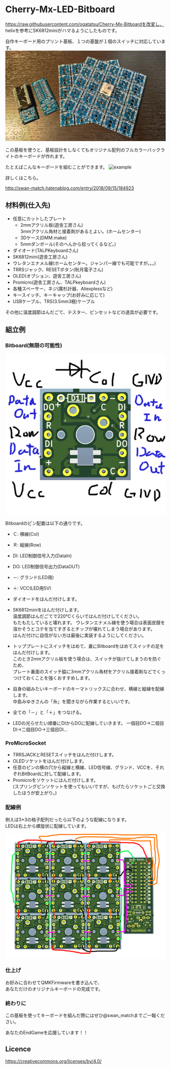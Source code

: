 # Cherry-Mx-LED-Bitboard

https://raw.githubusercontent.com/ogatatsu/Cherry-Mx-Bitboardを改変し、  
helixを参考にSK6812miniがハマるようにしたものです。

自作キーボード用のプリント基板、１つの基盤が１個のスイッチに対応しています。
![pcb](./pcbs.jpg)

この基板を使うと、基板設計をしなくてもオリジナル配列のフルカラーバックライトのキーボードが作れます。

たとえばこんなキーボードを組むことができます。
![example](https://cdn-ak.f.st-hatena.com/images/fotolife/s/swan_match/20180915/20180915184339.jpg)

詳しくはこちら。

http://swan-match.hatenablog.com/entry/2018/09/15/184923


## 材料例(仕入先)

* 任意にカットしたプレート  
  * 2mmアクリル板(遊舎工房さん)  
    3mmアクリル角材と接着剤があるとよい。(ホームセンター)
  * 3Dケース(DMM.make)
  * 5mmダンボール(そのへんから拾ってくるなど。)
* ダイオード(TALPKeyboardさん)
* SK6812mini(遊舎工房さん)
* ウレタンエナメル線(ホームセンター。ジャンパー線でも可能ですが。。。)
* TRRSジャック、RESETボタン(秋月電子さん)
* OLED(オプション、遊舎工房さん)
* Promicro(遊舎工房さん、TALPkeyboardさん)
* 各種スペーサー、ネジ(廣杉計器、Aliexplessなど)
* キースイッチ、キーキャップ(お好みに応じて)
* USBケーブル、TRS(3.5mm3極)ケーブル

その他に温度調節はんだごて、テスター、ピンセットなどの道具が必要です。


## 組立例

### Bitboard(無限の可能性)
![pcb](./pcb1.png)

Bitboardのピン配置は以下の通りです。

* Ｃ: 横線(Col)
* Ｒ: 縦線(Row)
* DI: LED制御信号入力(DataIn)
* DO: LED制御信号出力(DataOUT)
* －: グランド(LED用)
* ＋: VCC(LED用5V)

* ダイオードをはんだ付けします。
* SK6812miniをはんだ付けします。  
  温度調節はんだごてで220℃くらいではんだ付けしてください。  
  もたもたしていると壊れます。
  ウレタンエナメル線を使う場合は表面皮膜を溶かそうとコテを当てすぎるとチップが壊れてしまう場合があります。  
  はんだ付けに自信がない方は最後に実装するようにしてください。
* トッププレートにスイッチをはめて、裏にBitboardをはめてスイッチの足をはんだ付けします。  
  このとき2mmアクリル板を使う場合は、スイッチが抜けてしまうのを防ぐため、  
  プレート裏面のスイッチ脇に3mmアクリル角材をアクリル接着剤などでくっつけておくことを強くおすすめします。
* 自身の組みたいキーボードのキーマトリックスに合わせ、横線と縦線を配線します。  
  中島みゆきさんの「糸」を聞きながら作業するといいです。
* 全ての「－」と「＋」をつなげる。
* LEDの光らせたい順番にDIからDOに配線していきます。
  一個目DO→二個目DI→二個目DO→三個目DI…


### ProMicroSocket

* TRRSJACKとRESETスイッチをはんだ付けします。
* OLEDソケットをはんだ付けします。
* 任意のピンの横の穴から縦線と横線、LED信号線、グランド、VCCを、それぞれBitBoardに対して配線します。
* Promicroをソケットにはんだ付けします。  
  (スプリングピンソケットを使ってもいいですが、もげたらソケットごと交換したほうが安上がり。)

### 配線例

例えば3*3の格子配列だったら以下のような配線になります。  
LEDは右上から螺旋状に配線しています。

![pcb](./pcb9.png)


### 仕上げ

お好みに合わせてQMKFirmwareを書き込んで、  
あなただけのオリジナルキーボードの完成です。

### 終わりに

この基板を使ってキーボードを組んだ際にはぜひ@swan_matchまでご一報ください。

あなたのEndGameを応援しています！！


## Licence

https://creativecommons.org/licenses/by/4.0/
